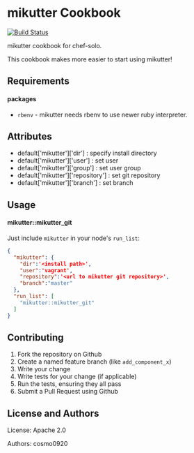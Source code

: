 mikutter Cookbook
=================

[![Build Status](https://travis-ci.org/cosmo0920/mikutter-cookbook.png?branch=master)](https://travis-ci.org/cosmo0920/mikutter-cookbook)

mikutter cookbook for chef-solo.

This cookbook makes more easier to start using mikutter!

Requirements
------------

#### packages
- `rbenv` - mikutter needs rbenv to use newer ruby interpreter.

Attributes
----------

* default['mikutter']['dir'] : specify install directory
* default['mikutter']['user'] : set user
* default['mikutter']['group'] : set user group
* default['mikutter']['repository'] : set git repository
* default['mikutter']['branch'] : set branch

Usage
-----

#### mikutter::mikutter\_git

Just include `mikutter` in your node's `run_list`:

```json
{
  "mikutter": {
    "dir":'<install path>',
    "user":'vagrant',
    "repository":'<url to mikutter git repository>',
    "branch":"master"
  },
  "run_list": [
    "mikutter::mikutter_git"
  ]
}
```

Contributing
------------
1. Fork the repository on Github
2. Create a named feature branch (like `add_component_x`)
3. Write your change
4. Write tests for your change (if applicable)
5. Run the tests, ensuring they all pass
6. Submit a Pull Request using Github

License and Authors
-------------------
License: Apache 2.0

Authors: cosmo0920
